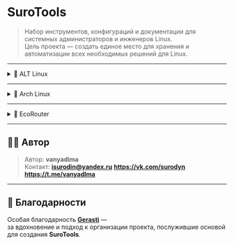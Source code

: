 # SuroTools
> Набор инструментов, конфигураций и документации для системных администраторов и инженеров Linux.  
> Цель проекта — создать единое место для хранения и автоматизации всех необходимых решений для Linux.

---

<details>
<summary>🐧 ALT Linux</summary>

<details>
<summary>🧱 iptables</summary>

Базовые команды iptables:

```bash
# Очистка старых правил
iptables -F
iptables -t nat -F
```

Сохранение настроек:

```bash
iptables-save > /etc/sysconfig/iptables
systemctl enable iptables
```

Настройка правил:

[!Настройка на примере коммутатора](image/ALTLinux/iptables%20sw)

```bash

```

</details>

<details>
<summary>🛰️ Статическая маршрутизация</summary>

Пример настройки статических маршрутов:

```bash
# Добавление маршрута к сети 192.168.10.0/24 через шлюз 192.168.1.1
ip route add 192.168.10.0/24 via 192.168.1.1 dev eth0
```

Проверка таблицы маршрутизации:

```bash
ip route show
```

Сохранение маршрута в конфигурации:

```bash
echo "192.168.10.0/24 via 192.168.1.1 dev eth0" >> /etc/net/ifaces/eth0/ipv4route
```

</details>

</details>

---

<details>
<summary>🎯 Arch Linux</summary>

Инструкции и примеры для Arch Linux:

```bash
sudo pacman -Syu
sudo pacman -S nginx
```

</details>

---

<details>
<summary>🌿 EcoRouter</summary>

Описание, настройки или конфиги для EcoRouter:

```bash
systemctl restart ecorouter
```

</details>

---

## 🧑‍💻 Автор

> Автор: **vanyadima**  
> Контакт: **isurodin@yandex.ru** **https://vk.com/surodyn** **https://t.me/vanyadlma**

---

## 💬 Благодарности

Особая благодарность **[Gerasti](https://github.com/Gerasti)** —  
за вдохновение и подход к организации проекта, послужившие основой для создания **SuroTools**.
